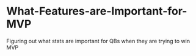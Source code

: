 # What-Features-are-Important-for-MVP
Figuring out what stats are important for QBs when they are trying to win MVP
